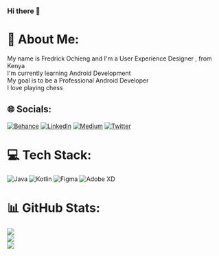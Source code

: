 ### Hi there 👋
# 💫 About Me:
 My name is  Fredrick Ochieng and I'm a User Experience Designer , from Kenya<br>I'm currently learning Android Development<br>My goal is to be a Professional Android Developer<br>I love playing chess<br>


## 🌐 Socials:
[![Behance](https://img.shields.io/badge/Behance-1769ff?logo=behance&logoColor=white)](https://behance.net/realfredricko) [![LinkedIn](https://img.shields.io/badge/LinkedIn-%230077B5.svg?logo=linkedin&logoColor=white)](https://linkedin.com/in/realfredricko) [![Medium](https://img.shields.io/badge/Medium-12100E?logo=medium&logoColor=white)](https://medium.com/@realfredricko) [![Twitter](https://img.shields.io/badge/Twitter-%231DA1F2.svg?logo=Twitter&logoColor=white)](https://twitter.com/realfredricko) 

# 💻 Tech Stack:
 ![Java](https://img.shields.io/badge/java-%23ED8B00.svg?style=for-the-badge&logo=java&logoColor=white) ![Kotlin](https://img.shields.io/badge/kotlin-%230095D5.svg?style=for-the-badge&logo=kotlin&logoColor=white) 	![Figma](https://img.shields.io/badge/figma-%23F24E1E.svg?style=for-the-badge&logo=figma&logoColor=white) ![Adobe XD](https://img.shields.io/badge/Adobe%20XD-470137?style=for-the-badge&logo=Adobe%20XD&logoColor=#FF61F6) 
# 📊 GitHub Stats:
![](https://github-readme-stats.vercel.app/api?username=realfredricko&theme=dark&hide_border=false&include_all_commits=false&count_private=false)<br/>
![](https://github-readme-streak-stats.herokuapp.com/?user=realfredricko&theme=dark&hide_border=false)<br/>
![](https://github-readme-stats.vercel.app/api/top-langs/?username=realfredricko&theme=dark&hide_border=false&include_all_commits=false&count_private=false&layout=compact)

